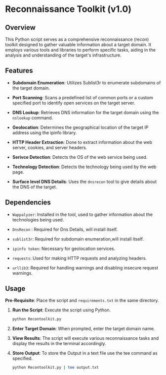 # Reconnaissance Toolkit (v1.0)

## Overview

This Python script serves as a comprehensive reconnaissance (recon) toolkit designed to gather valuable information about a target domain. It employs various tools and libraries to perform specific tasks, aiding in the analysis and understanding of the target's infrastructure.

## Features

- **Subdomain Enumeration**: Utilizes Sublist3r to enumerate subdomains of the target domain.
  
- **Port Scanning**: Scans a predefined list of common ports or a custom specified port to identify open services on the target server.
  
- **DNS Lookup**: Retrieves DNS information for the target domain using the `nslookup` command.
  
- **Geolocation**: Determines the geographical location of the target IP address using the ipinfo library.
  
- **HTTP Header Extraction**: Done to extract information about the web server, cookies, and server headers.

- **Serivce Detection**: Detects the OS of the web service being used.

- **Technology Detection**: Detects the technology being used by the web page.

- **Surface level DNS Details**: Uses the `dnsrecon` tool to give details about the DNS of the target.
## Dependencies
- `Wappalyzer`: Installed in the tool, used to gather information about the technologies being used.
- `DnsRecon` : Required for Dns Details, will install itself.
- `sublist3r`: Required for subdomain enumeration,will install itself.
  
- `ipinfo token`: Necessary for geolocation services.
  
- `requests`: Used for making HTTP requests and analyzing headers.
  
- `urllib3`: Required for handling warnings and disabling insecure request warnings.

## Usage
**Pre-Requisite**: Place the script and `requirements.txt` in the same directory.
1. **Run the Script**: Execute the script using Python.

    ```bash
    python Recontoolkit.py
    ```
   
2. **Enter Target Domain**: When prompted, enter the target domain name.

3. **View Results**: The script will execute various reconnaissance tasks and display the results in the terminal accordingly.

4. **Store Output**: To store the Output in a text file use the tee command as specified.
     ```bash
     python Recontoolkit.py | tee output.txt
     ```